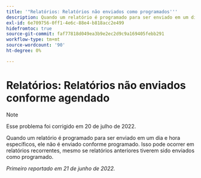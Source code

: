 ```yaml
---
title: '"Relatórios: Relatórios não enviados como programados'''
description: Quando um relatório é programado para ser enviado em um dia e hora específicos, ele não é enviado conforme programado. Isso pode ocorrer em relatórios recorrentes, mesmo se relatórios anteriores tiverem sido enviados como programado.
exl-id: 6e709756-0ff1-4e6c-88e4-b818acc2e499
hidefromtoc: true
source-git-commit: faf77818d049ea3b9e2ec2d9c9a169405febb291
workflow-type: tm+mt
source-wordcount: '90'
ht-degree: 0%

---
```


# Relatórios: Relatórios não enviados conforme agendado

>[!NOTE]
>
>Esse problema foi corrigido em 20 de julho de 2022.

Quando um relatório é programado para ser enviado em um dia e hora específicos, ele não é enviado conforme programado. Isso pode ocorrer em relatórios recorrentes, mesmo se relatórios anteriores tiverem sido enviados como programado.

_Primeiro reportado em 21 de junho de 2022._
